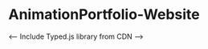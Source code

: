 # AnimationPortfolio-Website

<-- Include Typed.js library from CDN -->
<script src="https://cdn.jsdelivr.net/npm/typed.js@2.0.12"></script>
